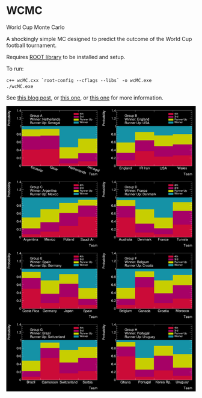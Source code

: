 # WCMC
World Cup Monte Carlo

A shockingly simple MC designed to predict the outcome of the World Cup football tournament.

Requires [ROOT library](https://root.cern.ch/) to be installed and setup.

To run:
```
c++ wcMC.cxx `root-config --cflags --libs` -o wcMC.exe
./wcMC.exe
```

See [this blog post](http://tim-martin.co.uk/2018/05/20/world-cup-monte-carlo-part-1.html), or [this one](http://tim-martin.co.uk/2018/08/19/world-cup-monte-carlo-part-2.html), or [this one](http://tim-martin.co.uk/2022/11/13/world-cup-monte-carlo-2022-part-1.html) for more information. 

![WCMC](https://github.com/timboe/WCMC/blob/master/img/WCMC_GroupResults_10.png?raw=true)
